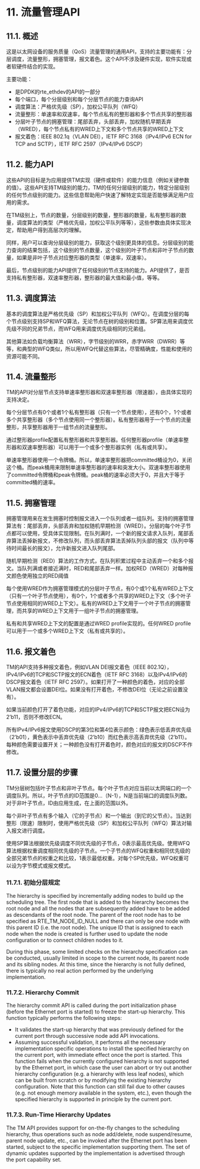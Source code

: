 # 11. 流量管理API
## 11.1. 概述
这是以太网设备的服务质量（QoS）流量管理的通用API，支持的主要功能有：分层调度，流量整形，拥塞管理，报文着色。这个API不涉及硬件实现，软件实现或者软硬件结合的实现。

主要功能：

* 是DPDK的rte_ethdev的API的一部分
* 每个端口，每个分层级别和每个分层节点的能力查询API
* 调度算法：严格优先级（SP），加权公平队列（WFQ）
* 流量整形：单速率和双速率，每个节点私有的整形器和多个节点共享的整形器
* 分层叶子节点的拥塞管理：尾部丢弃，头部丢弃，加权随机早期丢弃（WRED），每个节点私有的WRED上下文和多个节点共享的WRED上下文
* 报文着色：IEEE 802.1q（VLAN DEI），IETF RFC 3168（IPv4/IPv6 ECN for TCP and SCTP），IETF RFC 2597（IPv4/IPv6 DSCP）
## 11.2. 能力API
这些API的目标是为应用提供TM实现（硬件或软件）的能力信息（例如关键参数的值）。这些API支持TM级别的能力，TM的任何分层级别的能力，特定分层级别的任何节点级别的能力。这些信息帮助用户快速了解特定实现是否能够满足用户应用的需求。

在TM级别上，节点的数量，分层级别的数量，整形器的数量，私有整形器的数量，调度算法的类型（严格优先级，加权公平队列等等），这些参数由具体实现决定，帮助用户得到高层次的理解。

同样，用户可以查询分层级别的能力，获取这个级别更具体的信息。分层级别的能力查询的结果包括，这个级别的节点数量，这个级别的叶子节点和非叶子节点的数量，如果是非叶子节点对应整形器的类型（单速率，双速率）。

最后，节点级别的能力API提供了任何级别的节点支持的能力。API提供了，是否支持私有整形器，双速率整形器，整形器的最大值和最小值，等等。

## 11.3. 调度算法
基本的调度算法是严格优先级（SP）和加权公平队列（WFQ）。在调度分层的每个节点级别支持SP和WFQ算法，无论节点在树的级别和位置。SP算法用来调度优先级不同的兄弟节点，而WFQ用来调度优先级相同的兄弟组。

其他算法如负载均衡算法（WRR），字节级别的WRR，赤字WRR（DWRR）等等，和典型的WFQ类似，所以用WFQ代替这些算法，尽管精确度，性能和使用的资源可能不同。

## 11.4. 流量整形
TM的API对分层节点支持单速率整形器和双速率整形器（限速器），由具体实现的支持决定。

每个分层节点有0个或者1个私有整形器（只有一个节点使用），还有0个，1个或者多个共享整形器（多个节点使用同一个整形器）。私有整形器用于一个节点的流量整形，共享整形器用于一组节点的流量整形。

通过整形器profile配置私有整形器和共享整形器。任何整形器profile（单速率整形器和双速率整形器）可以用于一个或多个整形器实例（私有或共享）。

单速率整形器使用一个令牌桶。所以，单速率整形器把committed桶设为0，关闭这个桶。而peak桶用来限制单速率整形器的速率和突发大小。双速率整形器使用了committed令牌桶和peak令牌桶。peak桶的速率必须大于0，并且大于等于committed桶的速率。

## 11.5. 拥塞管理
拥塞管理用来在发生拥塞时控制报文进入一个队列或者一组队列。支持的拥塞管理算法有：尾部丢弃，头部丢弃和加权随机早期检测（WRED）。分层的每个叶子节点都可以使用，受具体实现限制。在队列满时，一个新的报文请求入队列，尾部丢弃算法丢掉新报文，不修改队列，而头部丢弃算法丢掉队列头部的报文（队列中等待时间最长的报文），允许新报文进入队列尾部。

随机早期检测（RED）算法的工作方式，在队列积累过程中主动丢弃一个和多个报文。当队列满或者接近满时，RED和尾部丢弃一样。加权RED（WRED）对每种报文颜色使用独立的RED阈值

每个使用WRED作为拥塞管理模式的分层叶子节点，有0个或1个私有WRED上下文（只有一个叶子节点使用），有0个，1个或者多个共享的WRED上下文（多个叶子节点使用相同的WRED上下文）。私有的WRED上下文用于一个叶子节点的拥塞管理，而共享的WRED上下文用于一组叶子节点的拥塞管理。

私有和共享WRED上下文的配置是通过WRED profile实现的。任何WRED profile可以用于一个或多个WRED上下文（私有或共享的）。

## 11.6. 报文着色
TM的API支持多种报文着色，例如VLAN DEI报文着色（IEEE 802.1Q），IPv4/IPv6的TCP和SCTP报文的ECN着色（IETF RFC 3168）以及IPv4/IPv6的DSCP报文着色（IETF RFC 2597）。如果打开了一种颜色的着色，对应的全部VLAN报文都会设置DEI位。如果没有打开着色，不修改DEI位（无论之前设置没有）。

如果当前颜色打开了着色功能，对应的IPv4/IPv6的TCP和SCTP报文把ECN设为2’b11，否则不修改ECN。

所有IPv4/IPv6报文使用DSCP的第3位和第4位表示颜色：绿色表示低丢弃优先级（2’b01），黄色表示中丢弃优先级（2’b10）而红色表示高丢弃优先级（2’b11）。每种颜色需要设置开关；一种颜色没有打开着色时，颜色对应的报文的DSCP不作修改。

## 11.7. 设置分层的步骤
TM分层树包括叶子节点和非叶子节点。每个叶子节点对应当前以太网端口的一个调度队列。所以，叶子节点的ID范围是0...（N-1），N是当前端口的调度队列数。对于非叶子节点，ID由应用生成，在上面的范围以外。

每个非叶子节点有多个输入（它的子节点）和一个输出（到它的父节点）。当达到整形（限速）限制时，使用严格优先级（SP）和加权公平队列（WFQ）算法对输入报文进行调度。

使用SP算法根据优先级调度不同优先级的子节点，0表示最高优先级。使用WFQ算法根据权重调度相同优先级的子节点。一个子节点的WFQ权重和相同优先级的全部兄弟节点的权重之和比较，1表示最低权重。对每个SP优先级，WFQ权重可以设为字节模式或报文模式。

### 11.7.1. 初始分层规定
The hierarchy is specified by incrementally adding nodes to build up the scheduling tree. The first node that is added to the hierarchy becomes the root node and all the nodes that are subsequently added have to be added as descendants of the root node. The parent of the root node has to be specified as RTE_TM_NODE_ID_NULL and there can only be one node with this parent ID (i.e. the root node). The unique ID that is assigned to each node when the node is created is further used to update the node configuration or to connect children nodes to it.

During this phase, some limited checks on the hierarchy specification can be conducted, usually limited in scope to the current node, its parent node and its sibling nodes. At this time, since the hierarchy is not fully defined, there is typically no real action performed by the underlying implementation.

### 11.7.2. Hierarchy Commit
The hierarchy commit API is called during the port initialization phase (before the Ethernet port is started) to freeze the start-up hierarchy. This function typically performs the following steps:

* It validates the start-up hierarchy that was previously defined for the current port through successive node add API invocations.
* Assuming successful validation, it performs all the necessary implementation specific operations to install the specified hierarchy on the current port, with immediate effect once the port is started.
This function fails when the currently configured hierarchy is not supported by the Ethernet port, in which case the user can abort or try out another hierarchy configuration (e.g. a hierarchy with less leaf nodes), which can be built from scratch or by modifying the existing hierarchy configuration. Note that this function can still fail due to other causes (e.g. not enough memory available in the system, etc.), even though the specified hierarchy is supported in principle by the current port.

### 11.7.3. Run-Time Hierarchy Updates
The TM API provides support for on-the-fly changes to the scheduling hierarchy, thus operations such as node add/delete, node suspend/resume, parent node update, etc., can be invoked after the Ethernet port has been started, subject to the specific implementation supporting them. The set of dynamic updates supported by the implementation is advertised through the port capability set.
